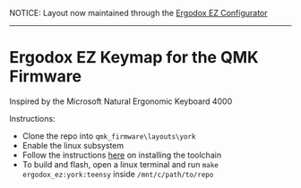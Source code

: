 NOTICE: Layout now maintained through the [Ergodox EZ Configurator](https://configure.ergodox-ez.com/ergodox-ez/layouts/bvYNp/latest)

-----

# Ergodox EZ Keymap for the QMK Firmware

Inspired by the Microsoft Natural Ergonomic Keyboard 4000

Instructions:
- Clone the repo into `qmk_firmware\layouts\york`
- Enable the linux subsystem
- Follow the instructions [here](https://github.com/qmk/qmk_firmware/blob/master/docs/getting_started_build_tools.md) on installing the toolchain
- To build and flash, open a linux terminal and run `make ergodox_ez:york:teensy` inside `/mnt/c/path/to/repo`
